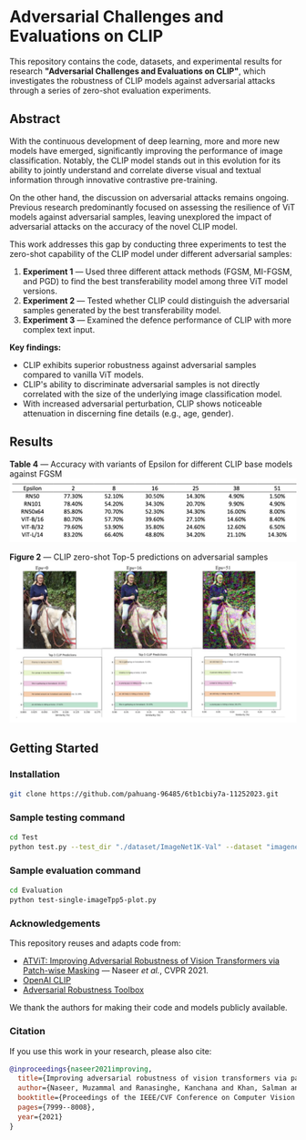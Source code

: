 # Adversarial Challenges and Evaluations on CLIP

This repository contains the code, datasets, and experimental results for research **"Adversarial Challenges and Evaluations on CLIP"**, which investigates the robustness of CLIP models against adversarial attacks through a series of zero-shot evaluation experiments.

## Abstract
With the continuous development of deep learning, more and more new models have emerged, significantly improving the performance of image classification. Notably, the CLIP model stands out in this evolution for its ability to jointly understand and correlate diverse visual and textual information through innovative contrastive pre-training.  

On the other hand, the discussion on adversarial attacks remains ongoing. Previous research predominantly focused on assessing the resilience of ViT models against adversarial samples, leaving unexplored the impact of adversarial attacks on the accuracy of the novel CLIP model.  

This work addresses this gap by conducting three experiments to test the zero-shot capability of the CLIP model under different adversarial samples:

1. **Experiment 1** — Used three different attack methods (FGSM, MI-FGSM, and PGD) to find the best transferability model among three ViT model versions.
2. **Experiment 2** — Tested whether CLIP could distinguish the adversarial samples generated by the best transferability model.
3. **Experiment 3** — Examined the defence performance of CLIP with more complex text input.

**Key findings:**
- CLIP exhibits superior robustness against adversarial samples compared to vanilla ViT models.
- CLIP's ability to discriminate adversarial samples is not directly correlated with the size of the underlying image classification model.
- With increased adversarial perturbation, CLIP shows noticeable attenuation in discerning fine details (e.g., age, gender).

## Results

**Table 4** — Accuracy with variants of Epsilon for different CLIP base models against FGSM  
![Table 4](images/table4_fgsm_epsilon.png)

**Figure 2** — CLIP zero-shot Top-5 predictions on adversarial samples  
![Figure 2](images/figure2_clip_zeroshot.png)

## Getting Started

### Installation
```bash
git clone https://github.com/pahuang-96485/6tb1cbiy7a-11252023.git
```
### Sample testing command
```bash
cd Test
python test.py --test_dir "./dataset/ImageNet1K-Val" --dataset "imagenet_1k" --src_model vit_base_patch16_384 --tar_model vit_base_patch16_384 --attack_type "PGD" --eps 16 --index "all" --batch_size 5
```
### Sample evaluation command
```bash
cd Evaluation
python test-single-imageTpp5-plot.py
```
### Acknowledgements
This repository reuses and adapts code from:
- [ATViT: Improving Adversarial Robustness of Vision Transformers via Patch-wise Masking](https://github.com/Muzammal-Naseer/ATViT) — Naseer *et al.*, CVPR 2021.
- [OpenAI CLIP](https://github.com/openai/CLIP)
- [Adversarial Robustness Toolbox](https://github.com/Trusted-AI/adversarial-robustness-toolbox)

We thank the authors for making their code and models publicly available.

### Citation
If you use this work in your research, please also cite:

```bibtex
@inproceedings{naseer2021improving,
  title={Improving adversarial robustness of vision transformers via patch-wise masking},
  author={Naseer, Muzammal and Ranasinghe, Kanchana and Khan, Salman and Hayat, Munawar and Khan, Fahad Shahbaz and Yang, Ming-Hsuan},
  booktitle={Proceedings of the IEEE/CVF Conference on Computer Vision and Pattern Recognition (CVPR)},
  pages={7999--8008},
  year={2021}
}
```